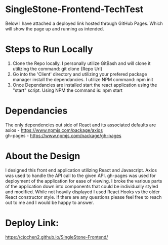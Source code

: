 # SingleStone-Frontend-TechTest

Below I have attached a deployed link hosted through GitHub Pages. Which will show the page up and running as intended.

# Steps to Run Locally

1. Clone the Repo locally. I personally utilize GitBash and will clone it utilizing the command:
    git clone {Repo Url}
2. Go into the 'Client' directory and utilizing your prefered package manager install the dependancies. I utilize NPM command:
    npm init
3. Once Dependancies are installed start the react application using the "start" script. Using NPM the command is:
    npm start

# Dependancies
The only dependencies out side of React and its associated defaults are
    <br/>
    axios - https://www.npmjs.com/package/axios
    <br/>
    gh-pages - https://www.npmjs.com/package/gh-pages

# About the Design
I designed this front end application utilizing React and Javascript. Axios was used to handle the API call to the given API. gh-pages was used for deployment of the application for ease of viewing. I broke the various parts of the application down into components that could be individually styled and modified. While not heavily displayed I used React Hooks vs the older React constructor style. If there are any questions please feel free to reach out to me and I would be happy to answer.

# Deploy Link:
https://cjochen2.github.io/SingleStone-Frontend/
